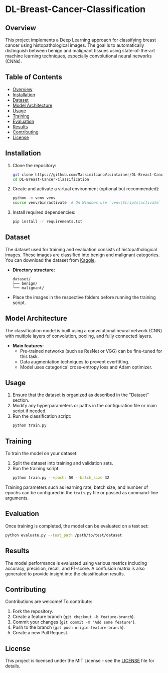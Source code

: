 # DL-Breast-Cancer-Classification

## Overview

This project implements a Deep Learning approach for classifying breast cancer using histopathological images. The goal is to automatically distinguish between benign and malignant tissues using state-of-the-art machine learning techniques, especially convolutional neural networks (CNNs).

## Table of Contents

- [Overview](#overview)
- [Installation](#installation)
- [Dataset](#dataset)
- [Model Architecture](#model-architecture)
- [Usage](#usage)
- [Training](#training)
- [Evaluation](#evaluation)
- [Results](#results)
- [Contributing](#contributing)
- [License](#license)

## Installation

1. Clone the repository:
    ```bash
    git clone https://github.com/MassimilianoVisintainer/DL-Breast-Cancer-Classification.git
    cd DL-Breast-Cancer-Classification
    ```

2. Create and activate a virtual environment (optional but recommended):
    ```bash
    python -m venv venv
    source venv/bin/activate  # On Windows use `venv\Scripts\activate`
    ```

3. Install required dependencies:
    ```bash
    pip install -r requirements.txt
    ```

## Dataset

The dataset used for training and evaluation consists of histopathological images. These images are classified into benign and malignant categories. You can download the dataset from [Kaggle](https://www.kaggle.com/paultimothymooney/breast-histopathology-images).

- **Directory structure:**
    ```
    dataset/
    ├── benign/
    └── malignant/
    ```

- Place the images in the respective folders before running the training script.

## Model Architecture

The classification model is built using a convolutional neural network (CNN) with multiple layers of convolution, pooling, and fully connected layers.

- **Main features:**
  - Pre-trained networks (such as ResNet or VGG) can be fine-tuned for this task.
  - Data augmentation techniques to prevent overfitting.
  - Model uses categorical cross-entropy loss and Adam optimizer.

## Usage

1. Ensure that the dataset is organized as described in the "Dataset" section.
2. Modify any hyperparameters or paths in the configuration file or main script if needed.
3. Run the classification script:
    ```bash
    python train.py
    ```

## Training

To train the model on your dataset:

1. Split the dataset into training and validation sets.
2. Run the training script:
    ```bash
    python train.py --epochs 50 --batch_size 32
    ```

Training parameters such as learning rate, batch size, and number of epochs can be configured in the `train.py` file or passed as command-line arguments.

## Evaluation

Once training is completed, the model can be evaluated on a test set:

```bash
python evaluate.py --test_path /path/to/test/dataset
```

## Results

The model performance is evaluated using various metrics including accuracy, precision, recall, and F1-score. A confusion matrix is also generated to provide insight into the classification results.

## Contributing

Contributions are welcome! To contribute:

1. Fork the repository.
2. Create a feature branch (`git checkout -b feature-branch`).
3. Commit your changes (`git commit -m 'Add some feature'`).
4. Push to the branch (`git push origin feature-branch`).
5. Create a new Pull Request.

## License

This project is licensed under the MIT License - see the [LICENSE](LICENSE) file for details.
